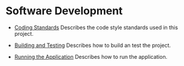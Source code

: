 # Software Development

- [Coding Standards](coding_standards.html) Describes the code style standards used in this project.

- [Building and Testing](building_and_testing.html) Describes how to build an test the project.

- [Running the Application](running.html) Describes how to run the application.




